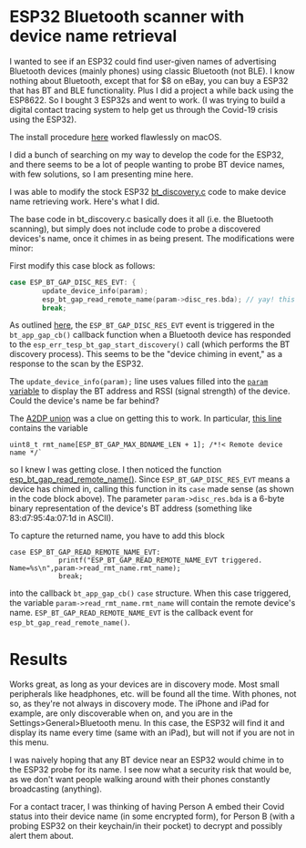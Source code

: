 # ESP32 Bluetooth scanner with device name retrieval

I wanted to see if an ESP32 could find user-given names of advertising Bluetooth
devices (mainly phones) using classic Bluetooth (not BLE). I know nothing about Bluetooth, except
that for $8 on eBay, you can buy a ESP32 that has BT and BLE functionality.  Plus I did
a project a while back using the ESP8622. So I bought 3 ESP32s and went to work. (I was trying
to build a digital contact tracing system to help get us through the Covid-19 crisis using the ESP32).

The install procedure [here](https://docs.espressif.com/projects/esp-idf/en/latest/esp32/get-started/) worked flawlessly on macOS.

I did a bunch of searching on my way to develop the code for the ESP32, and there seems to be a lot of
people wanting to probe BT device names, with few solutions, so I am presenting mine here.

 I was able to modify the stock ESP32 [bt_discovery.c](https://github.com/espressif/esp-idf/blob/master/examples/bluetooth/bluedroid/classic_bt/bt_discovery/main/bt_discovery.c) code to make device name retrieving work. Here's what I did.

The base code in bt_discovery.c basically does it all (i.e. the Bluetooth scanning), but simply does not include code to probe a discovered devices's name, once it chimes in as being present.  The modifications were minor: 

First modify this case block as follows:

```c
case ESP_BT_GAP_DISC_RES_EVT: {
        update_device_info(param);
        esp_bt_gap_read_remote_name(param->disc_res.bda); // yay! this works!!
        break;
```

As outlined [here](https://docs.espressif.com/projects/esp-idf/en/latest/esp32/api-reference/bluetooth/esp_gap_bt.html), the `ESP_BT_GAP_DISC_RES_EVT` event is triggered in the ``bt_app_gap_cb()`` callback function when a Bluetooth device has responded to the `esp_err_tesp_bt_gap_start_discovery()` call (which performs the BT discovery process). This seems to be the "device chiming in event," as a response to the scan by the ESP32.

The `update_device_info(param);` line uses values filled into the [`param` variable](https://github.com/espressif/esp-idf/blob/a352097/components/bt/host/bluedroid/api/include/api/esp_gap_bt_api.h#L339) to display the BT address and RSSI (signal strength) of the device. Could the device's name be far behind?

 The [A2DP union](https://github.com/espressif/esp-idf/blob/a352097/components/bt/host/bluedroid/api/include/api/esp_gap_bt_api.h#L226) was a clue on getting this to work.  In particular, [this line](https://github.com/espressif/esp-idf/blob/a352097/components/bt/host/bluedroid/api/include/api/esp_gap_bt_api.h#L336) contains the variable 
```
uint8_t rmt_name[ESP_BT_GAP_MAX_BDNAME_LEN + 1]; /*!< Remote device name */`
``` 

so I knew I was getting close. I then noticed the function [esp_bt_gap_read_remote_name()](https://docs.espressif.com/projects/esp-idf/en/latest/esp32/api-reference/bluetooth/esp_gap_bt.html#_CPPv427esp_bt_gap_read_remote_name13esp_bd_addr_t). Since `ESP_BT_GAP_DISC_RES_EVT` means a device has chimed in, calling this function in its `case` made sense (as shown in the code block above). The parameter `param->disc_res.bda` is a 6-byte binary representation of the device's BT address (something like 83:d7:95:4a:07:1d in ASCII).


To capture the returned name, you have to add this block

```
case ESP_BT_GAP_READ_REMOTE_NAME_EVT:
            printf("ESP_BT_GAP_READ_REMOTE_NAME_EVT triggered. Name=%s\n",param->read_rmt_name.rmt_name);
            break;
```

into the callback ``bt_app_gap_cb()`` ``case`` structure. When this case triggered, the variable `param->read_rmt_name.rmt_name` will contain the remote device's name. `ESP_BT_GAP_READ_REMOTE_NAME_EVT` is the callback event for `esp_bt_gap_read_remote_name()`.

# Results

Works great, as long as your devices are in discovery mode.  Most small peripherals like headphones, etc. will be found all the time. With phones, not so, as they're not always in discovery mode.  The iPhone and iPad for example, are only discoverable when on, and you are in the Settings>General>Bluetooth menu. In this case, the ESP32 will find it and display its name every time (same with an iPad), but will not if you are not in this menu.

I was naively hoping that any BT device near an ESP32 would chime in to the ESP32 probe for its name. I see now what a security risk that would be, as we don't want people walking around with their phones constantly broadcasting (anything). 

For a contact tracer, I was thinking of having Person A embed their Covid status into their device name (in some encrypted form), for Person B (with a probing ESP32 on their keychain/in their pocket) to decrypt and possibly alert them about.


